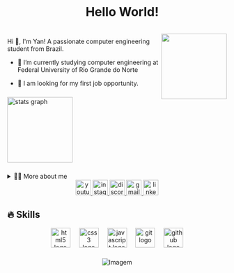 <div id="user-content-toc">
  <ul align="center">
    <summary><h1 style="display: inline-block">Hello World!</h1></summary>
</div>


<img align="right" height="150" src="https://media.giphy.com/media/v1.Y2lkPTc5MGI3NjExNnlsc200ZHYybmcxY2J4bm5wajAyd2tic3l2N3lncnc5bHRxdXJzaiZlcD12MV9pbnRlcm5hbF9naWZfYnlfaWQmY3Q9Zw/cvyz3Hw4d7EIw/giphy.gif"  />

###
<p>
  Hi 👋, I'm Yan! A passionate computer engineering student from Brazil.

  - 🌱 I’m currently studying computer engineering at Federal University of Rio Grande do Norte 

  - 🔭 I am looking for my first job opportunity. 
</p>


###

<div align="left">
  <img src="https://github-readme-stats.vercel.app/api?username=yanxxavier&hide_title=false&hide_rank=false&show_icons=true&include_all_commits=true&count_private=true&disable_animations=false&theme=dark&locale=en&hide_border=false" height="150" alt="stats graph" align="center" />
  
###
 
</div>
<details>
  <summary>👨‍💻 More about me</summary>

  - 💬 I'm 19 years old, I'm learning new technologies every day through b7web's Dev Full Stack course. Furthermore, I am an aspiring reserve officer, graduated from the Reserve Officer Preparation Center in 2023. An experience that made me create leadership, camaraderie, rusticity, a spirit of mission accomplishment and proactivity.

  - ⚡ I enjoy participating in street races as a sport and I'm currently learning to surf. I like playing games with my brother and friends and going out with my girlfriend.
</details>


<div align="center">
  <a href="https://www.youtube.com/channel/UCDc1tYA3J9LtnGiJc5TKFTg" target="_blank">
    <img src="https://img.shields.io/static/v1?message=Youtube&logo=youtube&label=&color=FF0000&logoColor=white&labelColor=&style=for-the-badge" height="35" alt="youtube logo"  />
  </a>
  <a href="https://www.instagram.com/yanxxavier/" target="_blank">
    <img src="https://img.shields.io/static/v1?message=Instagram&logo=instagram&label=&color=E4405F&logoColor=white&labelColor=&style=for-the-badge" height="35" alt="instagram logo"  />
  </a>
  <a href="Discordapp.com/users/880974256144515073" target="_blank">
    <img src="https://img.shields.io/static/v1?message=Discord&logo=discord&label=&color=7289DA&logoColor=white&labelColor=&style=for-the-badge" height="35" alt="discord logo"  />
  </a>
  <a href="https://is.gd/yanxxaviermail" target="_blank">
    <img src="https://img.shields.io/static/v1?message=Gmail&logo=gmail&label=&color=D14836&logoColor=white&labelColor=&style=for-the-badge" height="35" alt="gmail logo"  />
  </a>
  <a href="https://www.linkedin.com/in/yan-xavier-2289092b6/" target="_blank">
    <img src="https://img.shields.io/static/v1?message=LinkedIn&logo=linkedin&label=&color=0077B5&logoColor=white&labelColor=&style=for-the-badge" height="35" alt="linkedin logo"  />
  </a>
</div>

###

###

## 🔥 Skills





<div align="center">
  <img src="https://cdn.jsdelivr.net/gh/devicons/devicon/icons/html5/html5-original.svg" height="45" alt="html5 logo"  />
  <img width="12" />
  <img src="https://cdn.jsdelivr.net/gh/devicons/devicon/icons/css3/css3-original.svg" height="45" alt="css3 logo"  />
  <img width="12" />
  <img src="https://cdn.jsdelivr.net/gh/devicons/devicon/icons/javascript/javascript-original.svg" height="45" alt="javascript logo"  />
  <img width="12" />
  <img src="https://cdn.jsdelivr.net/gh/devicons/devicon/icons/git/git-original.svg" height="45" alt="git logo"  />
  <img width="12" />
  <img src="https://cdn.jsdelivr.net/gh/devicons/devicon/icons/github/github-original.svg" height="45" alt="github logo"  />
</div>

###



<p align="center">
  <img align="center" src="https://media.giphy.com/media/v1.Y2lkPTc5MGI3NjExZjUwZDR3dm00M3Zhd3g4a25mMmxvNWJrcGN4OHc5bzMzemZhYzI2NiZlcD12MV9pbnRlcm5hbF9naWZfYnlfaWQmY3Q9Zw/KXECBV0GkdCX6/giphy.gif" alt="Imagem">
</p>

###
